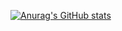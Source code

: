 [![Anurag's GitHub stats](https://github-readme-stats.vercel.app/api?username=gengteng)](https://github.com/anuraghazra/github-readme-stats)
